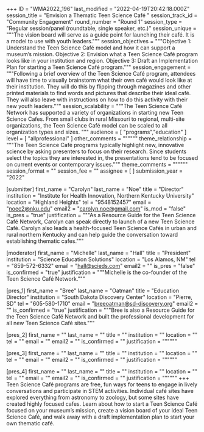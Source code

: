 +++
ID = "WMA2022_196"
last_modified = "2022-04-19T20:42:18.000Z"
session_title = "Envision a Thematic Teen Science Café "
session_track_id = "Community Engagement"
round_number = "Round 1"
session_type = "Regular session/panel (roundtable, single speaker, etc.)"
session_unique = """The vision board will serve as a guide point for launching their café. It is a model to use with youth leaders."""
session_objectives = """Objective 1: Understand the Teen Science Café model and how it can support a museum’s mission.
Objective 2: Envision what a Teen Science Café program looks like in your institution and region.
Objective 3: Draft an Implementation Plan for starting a Teen Science Café program."""
session_engagement = """Following a brief overview of the Teen Science Café program, attendees will have time to visually brainstorm what their own café would look like at their institution. They will do this by flipping through magazines and other printed materials to find words and pictures that describe their ideal café. They will also leave with instructions on how to do this activity with their new youth leaders."""
session_scalability = """The Teen Science Café Network has supported a variety of organizations in starting new Teen Science Cafes. From small clubs in rural Missouri to regional, multi-site organizations, the Teen Science Café model can be scaled to all organization types and sizes. 
"""
audience = [ "programs","education" ]
level = [ "allprofessional" ]
other_comments = """"""
theme_relationship = """The Teen Science Café programs typically highlight new, innovative science by asking presenters to focus on their research. Since students select the topics they are interested in, the presentations tend to be focused on current events or contemporary issues."""
theme_comments = """"""
session_format = ""
session_fee = ""
assignee = [  ]
submission_year = "2022"

[submitter]
first_name = "Carolyn"
last_name = "Noe"
title = "Director"
institution = "Institute for Health Innovation, Northern Kentucky University"
location = "Highland Heights"
tel = "9548152457"
email = "noec2@nku.edu"
email2 = "carolyn.noe@gmail.com"
is_mod = "false"
is_pres = "true"
justification = """As a Resource Guide for the Teen Science Café Network, Carolyn can speak directly to launch of a new Teen Science Café. Carolyn also leads a health-focused Teen Science Cafés in urban and rural northern Kentucky and can help guide the conversation toward establishing thematic cafes."""

[moderator]
first_name = "Michelle"
last_name = "Hall"
title = "President"
institution = "Science Education Solutions"
location = "Los Alamos, NM"
tel = "859-572-6332"
email = "hall@scieds.com"
email2 = ""
is_pres = "false"
is_confirmed = "true"
justification = """Michelle is the co-founder of the Teen Science Café Network."""

[pres_1]
first_name = "Bree"
last_name = "Oatman"
title = "Education Director"
institution = "South Dakota Discovery Center"
location = "Pierre, SD"
tel = "605-580-1710"
email = "breeoatman@sd-discovery.org"
email2 = ""
is_confirmed = "true"
justification = """Bree is also a Resource Guide for the Teen Science Café Network and built the professional development for all new Teen Science Café sites."""

[pres_2]
first_name = ""
last_name = ""
title = ""
institution = ""
location = ""
tel = ""
email = ""
email2 = ""
is_confirmed = ""
justification = """"""

[pres_3]
first_name = ""
last_name = ""
title = ""
institution = ""
location = ""
tel = ""
email = ""
email2 = ""
is_confirmed = ""
justification = """"""

[pres_4]
first_name = ""
last_name = ""
title = ""
institution = ""
location = ""
tel = ""
email = ""
email2 = ""
is_confirmed = ""
justification = """"""
+++
 Teen Science Café programs are free, fun ways for teens to engage in lively conversations and participate in STEM activities. Individual café sites have explored everything from astronomy to zoology, but some sites have created highly focused cafes. Learn about how to start a Teen Science Café focused on your museum’s mission, create a vision board of your ideal Teen Science Café, and walk away with a draft implementation plan to start your own thematic café.  
